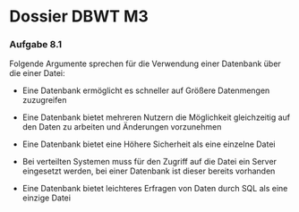 # Dossier DBWT M3

### Aufgabe 8.1

Folgende Argumente sprechen für die Verwendung einer Datenbank über die einer Datei:

- Eine Datenbank ermöglicht es schneller auf Größere Datenmengen zuzugreifen

- Eine Datenbank bietet mehreren Nutzern die Möglichkeit gleichzeitig auf den Daten zu arbeiten und Änderungen vorzunehmen

- Eine Datenbank bietet eine Höhere Sicherheit als eine einzelne Datei

- Bei verteilten Systemen muss für den Zugriff auf die Datei ein Server eingesetzt werden, bei einer Datenbank ist dieser bereits vorhanden

- Eine Datenbank bietet leichteres Erfragen von Daten durch SQL als eine einzige Datei
